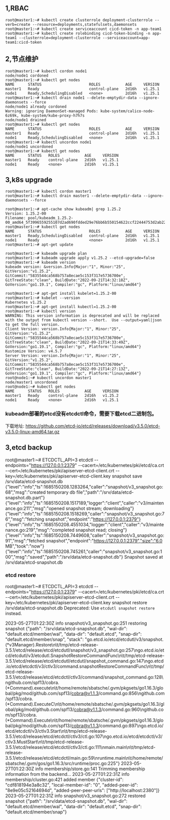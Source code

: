 ## 1,RBAC

```
root@master1:~# kubectl create clusterrole deployment-clusterrole --verb=create --resource=deployments,statefulsets,daemonsets
root@master1:~# kubectl create serviceaccount cicd-token -n app-team1
root@master1:~# kubectl create rolebinding cicd-token-binding -n app-team1 --clusterrole=deployment-clusterrole --serviceaccount=app-team1:cicd-token
```

## 2,节点维护 

```
root@master1:~# kubectl cordon node1
node/node1 cordoned
root@master1:~# kubectl get nodes
NAME      STATUS                     ROLES           AGE     VERSION
master1   Ready                      control-plane   2d16h   v1.25.1
node1     Ready,SchedulingDisabled   <none>          2d16h   v1.25.1
root@master1:~# kubectl drain node1 --delete-emptydir-data --ignore-daemonsets --force
node/node1 already cordoned
Warning: ignoring DaemonSet-managed Pods: kube-system/calico-node-6z69k, kube-system/kube-proxy-h7h7s
node/node1 drained
root@master1:~# kubectl get nodes
NAME      STATUS                     ROLES           AGE     VERSION
master1   Ready                      control-plane   2d16h   v1.25.1
node1     Ready,SchedulingDisabled   <none>          2d16h   v1.25.1
root@master1:~# kubectl uncordon node1
node/node1 uncordoned
root@master1:~# kubectl get nodes
NAME      STATUS   ROLES           AGE     VERSION
master1   Ready    control-plane   2d16h   v1.25.1
node1     Ready    <none>          2d16h   v1.25.1
```


## 3,k8s upgrade

```
root@master1:~# kubectl cordon master1
root@master1:~# kubectl drain master1 --delete-emptydir-data --ignore-daemonsets --force

root@master1:~# apt-cache show kubeadm| grep 1.25.2
Version: 1.25.2-00
Filename: pool/kubeadm_1.25.2-00_amd64_5f3996559255107d2ad690fdded29e76bb6b550154622ccf22444753d2ab2272.deb
root@master1:~# kubectl get nodes
NAME      STATUS                     ROLES           AGE     VERSION
master1   Ready,SchedulingDisabled   control-plane   2d16h   v1.25.1
node1     Ready                      <none>          2d16h   v1.25.1
root@master1:~# apt-get update

root@master1:~# kubeadm upgrade plan
root@master1:~# kubeadm upgrade apply v1.25.2 --etcd-upgrade=false
root@master1:~# kubeadm version
kubeadm version: &version.Info{Major:"1", Minor:"25", GitVersion:"v1.25.2", GitCommit:"5835544ca568b757a8ecae5c153f317e5736700e", GitTreeState:"clean", BuildDate:"2022-09-21T14:32:18Z", GoVersion:"go1.19.1", Compiler:"gc", Platform:"linux/amd64"}

root@master1:~# apt-get install kubelet=1.25.2-00
root@master1:~# kubelet --version
Kubernetes v1.25.2
root@master1:~# apt-get install kubectl=1.25.2-00
root@master1:~# kubectl version
WARNING: This version information is deprecated and will be replaced with the output from kubectl version --short.  Use --output=yaml|json to get the full version.
Client Version: version.Info{Major:"1", Minor:"25", GitVersion:"v1.25.2", GitCommit:"5835544ca568b757a8ecae5c153f317e5736700e", GitTreeState:"clean", BuildDate:"2022-09-21T14:33:49Z", GoVersion:"go1.19.1", Compiler:"gc", Platform:"linux/amd64"}
Kustomize Version: v4.5.7
Server Version: version.Info{Major:"1", Minor:"25", GitVersion:"v1.25.2", GitCommit:"5835544ca568b757a8ecae5c153f317e5736700e", GitTreeState:"clean", BuildDate:"2022-09-21T14:27:13Z", GoVersion:"go1.19.1", Compiler:"gc", Platform:"linux/amd64"}
root@node1:~# kubectl uncordon master1
node/master1 uncordoned
root@node1:~# kubectl get nodes
NAME      STATUS   ROLES           AGE     VERSION
master1   Ready    control-plane   2d16h   v1.25.2
node1     Ready    <none>          2d16h   v1.25.1
```


### kubeadm部署的etcd没有etcdctl命令，需要下载etcd二进制包。
下载地址: https://github.com/etcd-io/etcd/releases/download/v3.5.0/etcd-v3.5.0-linux-amd64.tar.gz

## 3,etcd backup
root@master1:~# ETCDCTL_API=3 etcdctl --endpoints="https://127.0.0.1:2379" --cacert=/etc/kubernetes/pki/etcd/ca.crt --cert=/etc/kubernetes/pki/apiserver-etcd-client.crt --key=/etc/kubernetes/pki/apiserver-etcd-client.key snapshot save /srv/data/etcd-snapshot.db
{"level":"info","ts":1685150208.1283264,"caller":"snapshot/v3_snapshot.go:68","msg":"created temporary db file","path":"/srv/data/etcd-snapshot.db.part"}
{"level":"info","ts":1685150208.1517189,"logger":"client","caller":"v3/maintenance.go:211","msg":"opened snapshot stream; downloading"}
{"level":"info","ts":1685150208.1518269,"caller":"snapshot/v3_snapshot.go:76","msg":"fetching snapshot","endpoint":"https://127.0.0.1:2379"}
{"level":"info","ts":1685150208.4551034,"logger":"client","caller":"v3/maintenance.go:219","msg":"completed snapshot read; closing"}
{"level":"info","ts":1685150208.7449608,"caller":"snapshot/v3_snapshot.go:91","msg":"fetched snapshot","endpoint":"https://127.0.0.1:2379","size":"6.0 MB","took":"now"}
{"level":"info","ts":1685150208.745261,"caller":"snapshot/v3_snapshot.go:100","msg":"saved","path":"/srv/data/etcd-snapshot.db"}
Snapshot saved at /srv/data/etcd-snapshot.db


### etcd restore
root@master1:~# ETCDCTL_API=3 etcdctl --endpoints="https://127.0.0.1:2379" --cacert=/etc/kubernetes/pki/etcd/ca.crt --cert=/etc/kubernetes/pki/apiserver-etcd-client.crt --key=/etc/kubernetes/pki/apiserver-etcd-client.key snapshot restore /srv/data/etcd-snapshot.db
Deprecated: Use `etcdutl snapshot restore` instead.

2023-05-27T01:22:30Z	info	snapshot/v3_snapshot.go:251	restoring snapshot	{"path": "/srv/data/etcd-snapshot.db", "wal-dir": "default.etcd/member/wal", "data-dir": "default.etcd", "snap-dir": "default.etcd/member/snap", "stack": "go.etcd.io/etcd/etcdutl/v3/snapshot.(*v3Manager).Restore\n\t/tmp/etcd-release-3.5.1/etcd/release/etcd/etcdutl/snapshot/v3_snapshot.go:257\ngo.etcd.io/etcd/etcdutl/v3/etcdutl.SnapshotRestoreCommandFunc\n\t/tmp/etcd-release-3.5.1/etcd/release/etcd/etcdutl/etcdutl/snapshot_command.go:147\ngo.etcd.io/etcd/etcdctl/v3/ctlv3/command.snapshotRestoreCommandFunc\n\t/tmp/etcd-release-3.5.1/etcd/release/etcd/etcdctl/ctlv3/command/snapshot_command.go:128\ngithub.com/spf13/cobra.(*Command).execute\n\t/home/remote/sbatsche/.gvm/pkgsets/go1.16.3/global/pkg/mod/github.com/spf13/cobra@v1.1.3/command.go:856\ngithub.com/spf13/cobra.(*Command).ExecuteC\n\t/home/remote/sbatsche/.gvm/pkgsets/go1.16.3/global/pkg/mod/github.com/spf13/cobra@v1.1.3/command.go:960\ngithub.com/spf13/cobra.(*Command).Execute\n\t/home/remote/sbatsche/.gvm/pkgsets/go1.16.3/global/pkg/mod/github.com/spf13/cobra@v1.1.3/command.go:897\ngo.etcd.io/etcd/etcdctl/v3/ctlv3.Start\n\t/tmp/etcd-release-3.5.1/etcd/release/etcd/etcdctl/ctlv3/ctl.go:107\ngo.etcd.io/etcd/etcdctl/v3/ctlv3.MustStart\n\t/tmp/etcd-release-3.5.1/etcd/release/etcd/etcdctl/ctlv3/ctl.go:111\nmain.main\n\t/tmp/etcd-release-3.5.1/etcd/release/etcd/etcdctl/main.go:59\nruntime.main\n\t/home/remote/sbatsche/.gvm/gos/go1.16.3/src/runtime/proc.go:225"}
2023-05-27T01:22:30Z	info	membership/store.go:141	Trimming membership information from the backend...
2023-05-27T01:22:31Z	info	membership/cluster.go:421	added member	{"cluster-id": "cdf818194e3a8c32", "local-member-id": "0", "added-peer-id": "8e9e05c52164694d", "added-peer-peer-urls": ["http://localhost:2380"]}
2023-05-27T01:22:31Z	info	snapshot/v3_snapshot.go:272	restored snapshot	{"path": "/srv/data/etcd-snapshot.db", "wal-dir": "default.etcd/member/wal", "data-dir": "default.etcd", "snap-dir": "default.etcd/member/snap"}



